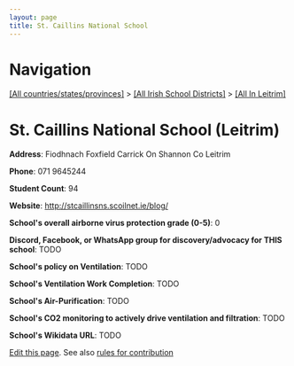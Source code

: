 ```yaml
---
layout: page
title: St. Caillins National School
---
```

# Navigation

[[All countries/states/provinces]](../../..) > [[All Irish School Districts]](../..) > [[All In Leitrim]](..)

# St. Caillins National School (Leitrim)

**Address**: Fiodhnach Foxfield Carrick On Shannon Co Leitrim

**Phone**: 071 9645244

**Student Count**: 94

**Website**: <http://stcaillinsns.scoilnet.ie/blog/>

**School's overall airborne virus protection grade (0-5)**: 0

**Discord, Facebook, or WhatsApp group for discovery/advocacy for THIS school**: TODO

**School's policy on Ventilation**: TODO

**School's Ventilation Work Completion**: TODO

**School's Air-Purification**: TODO

**School's CO2 monitoring to actively drive ventilation and filtration**: TODO

**School's Wikidata URL**: TODO


[Edit this page](https://github.com/ventilate-schools/Ireland/edit/main/./Leitrim/St._Caillins_National_School.md). See also [rules for contribution](../../../contribution-rules/)